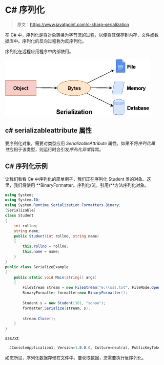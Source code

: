 # C# 序列化

> 原文：<https://www.javatpoint.com/c-sharp-serialization>

在 C# 中，序列化是将对象转换为字节流的过程，以便将其保存到内存、文件或数据库中。序列化的反向过程称为反序列化。

序列化在远程应用程序中内部使用。

![C# serialization](img/ab04e1d4aa9a9498018a8755a4e27d90.png)

## c# serializableattribute 属性

要序列化对象，需要对类型应用 *SerializableAttribute* 属性。如果不将*序列化属性*应用于该类型，则运行时会引发*序列化异常*异常。

## C# 序列化示例

让我们看看 C# 中序列化的简单例子，我们正在序列化 Student 类的对象。这里，我们将使用 **BinaryFormatter。序列化(流，引用)**方法序列化对象。

```cs
using System;
using System.IO;
using System.Runtime.Serialization.Formatters.Binary;
[Serializable]
class Student
{
    int rollno;
    string name;
    public Student(int rollno, string name)
    {
        this.rollno = rollno;
        this.name = name;
    }
}
public class SerializeExample
{
    public static void Main(string[] args)
    {
        FileStream stream = new FileStream("e:\\sss.txt", FileMode.OpenOrCreate);
        BinaryFormatter formatter=new BinaryFormatter();

        Student s = new Student(101, "sonoo");
        formatter.Serialize(stream, s);

        stream.Close();
    }
}

```

sss.txt:

```cs
  JConsoleApplication1, Version=1.0.0.0, Culture=neutral, PublicKeyToken=null Student rollnoname e sonoo

```

如您所见，序列化数据存储在文件中。要获取数据，您需要执行反序列化。